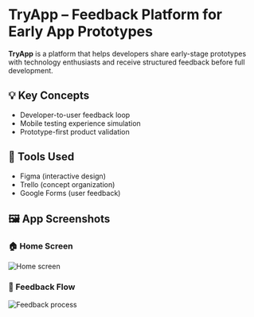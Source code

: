 # TryApp – Feedback Platform for Early App Prototypes

**TryApp** is a platform that helps developers share early-stage prototypes with technology enthusiasts and receive structured feedback before full development.

## 💡 Key Concepts

- Developer-to-user feedback loop
- Mobile testing experience simulation
- Prototype-first product validation

## 📐 Tools Used

- Figma (interactive design)
- Trello (concept organization)
- Google Forms (user feedback)

## 🖼️ App Screenshots

### 🏠 Home Screen
![Home screen](https://github.com/ReemaAlharthy/TryApp-Prototype/commit/4118130056dfae47999d16283b733e977b0cf259#r159889459)

### 📝 Feedback Flow
![Feedback process](images/feedback-flow.png)
